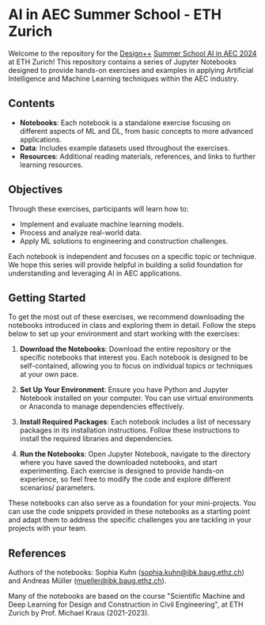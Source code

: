 
# AI in AEC Summer School - ETH Zurich

Welcome to the repository for the [Design++](https://designplusplus.ethz.ch) [Summer School AI in AEC 2024](https://designplusplus.ethz.ch/education/summer-school.html) at ETH Zurich! This repository contains a series of Jupyter Notebooks designed to provide hands-on exercises and examples in applying Artificial Intelligence and Machine Learning techniques within the AEC industry. 

## Contents

- **Notebooks**: Each notebook is a standalone exercise focusing on different aspects of ML and DL, from basic concepts to more advanced applications.
- **Data**: Includes example datasets used throughout the exercises.
- **Resources**: Additional reading materials, references, and links to further learning resources.

## Objectives

Through these exercises, participants will learn how to:

- Implement and evaluate machine learning models.
- Process and analyze real-world data.
- Apply ML solutions to engineering and construction challenges.

Each notebook is independent and focuses on a specific topic or technique. We hope this series will provide helpful in building a solid foundation for understanding and leveraging AI in AEC applications.


## Getting Started

To get the most out of these exercises, we recommend downloading the notebooks introduced in class and exploring them in detail. Follow the steps below to set up your environment and start working with the exercises:

1. **Download the Notebooks**: Download the entire repository or the specific notebooks that interest you. Each notebook is designed to be self-contained, allowing you to focus on individual topics or techniques at your own pace.

2. **Set Up Your Environment**: Ensure you have Python and Jupyter Notebook installed on your computer. You can use virtual environments or Anaconda to manage dependencies effectively.

3. **Install Required Packages**: Each notebook includes a list of necessary packages in its installation instructions. Follow these instructions to install the required libraries and dependencies.

4. **Run the Notebooks**: Open Jupyter Notebook, navigate to the directory where you have saved the downloaded notebooks, and start experimenting. Each exercise is designed to provide hands-on experience, so feel free to modify the code and explore different scenarios/ parameters.

These notebooks can also serve as a foundation for your mini-projects. You can use the code snippets provided in these notebooks as a starting point and adapt them to address the specific challenges you are tackling in your projects with your team.


## References
Authors of the notebooks: Sophia Kuhn (sophia.kuhn@ibk.baug.ethz.ch) and Andreas Müller (mueller@ibk.baug.ethz.ch).

Many of the notebooks are based on the course "Scientific Machine and Deep Learning for Design and Construction in Civil Engineering", at ETH Zurich by Prof. Michael Kraus (2021-2023).


